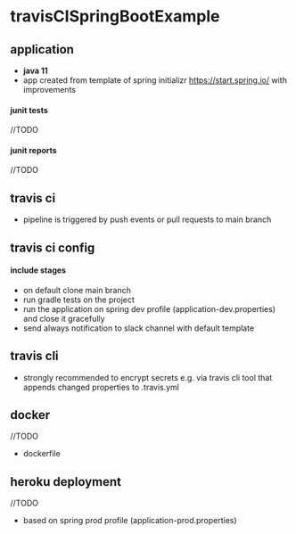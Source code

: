 # travisCISpringBootExample
## application ##
- **java 11**
- app created from template of spring initializr https://start.spring.io/ with improvements
#### junit tests ####
//TODO
#### junit reports ####
//TODO
## travis ci ##
- pipeline is triggered by push events or pull requests to main branch
## travis ci config ##
#### include stages ####
- on default clone main branch
- run gradle tests on the project
- run the application on spring dev profile (application-dev.properties) and close it gracefully
- send always notification to slack channel with default template

## travis cli ##
- strongly recommended to encrypt secrets e.g. via travis cli tool that appends changed properties to .travis.yml

## docker ##
//TODO
- dockerfile

## heroku deployment ##
//TODO
- based on spring prod profile (application-prod.properties)
